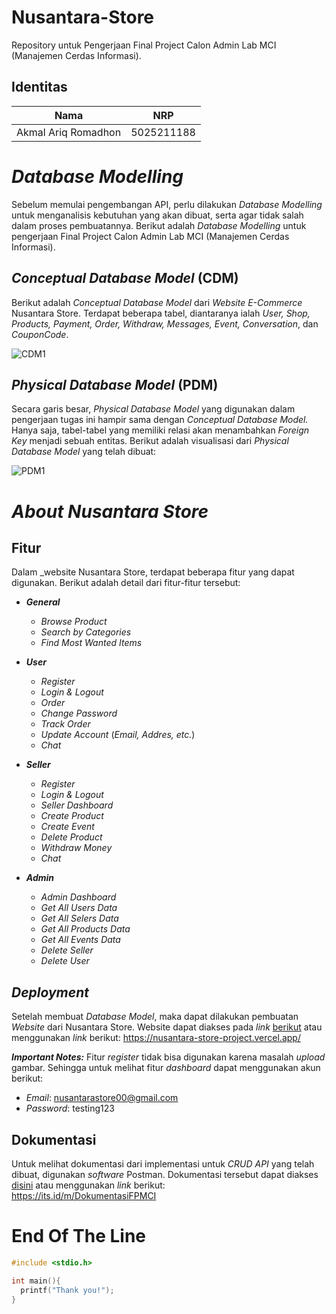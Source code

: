 # **Nusantara-Store**
Repository untuk Pengerjaan Final Project Calon Admin Lab MCI (Manajemen Cerdas Informasi).

## **Identitas**
| Nama                     | NRP        |
| -------------------------| -----------| 
| Akmal Ariq Romadhon      | 5025211188 |

# **_Database Modelling_**
Sebelum memulai pengembangan API, perlu dilakukan _Database Modelling_ untuk menganalisis kebutuhan yang akan dibuat, serta agar tidak salah dalam proses pembuatannya. Berikut adalah _Database Modelling_ untuk pengerjaan Final Project Calon Admin Lab MCI (Manajemen Cerdas Informasi).

## **_Conceptual Database Model_ (CDM)**
Berikut adalah _Conceptual Database Model_ dari _Website E-Commerce_ Nusantara Store. Terdapat beberapa tabel, diantaranya ialah _User, Shop, Products, Payment, Order, Withdraw, Messages, Event, Conversation_, dan _CouponCode_. 

![CDM1](https://cdn.discordapp.com/attachments/1083730715113426985/1106219463239540766/PDM_FP_MCI.png)

## **_Physical Database Model_ (PDM)**
Secara garis besar, _Physical Database Model_ yang digunakan dalam pengerjaan tugas ini hampir sama dengan _Conceptual Database Model._ Hanya saja, tabel-tabel yang memiliki relasi akan menambahkan _Foreign Key_ menjadi sebuah entitas. Berikut adalah visualisasi dari _Physical Database Model_ yang telah dibuat:

![PDM1](https://cdn.discordapp.com/attachments/1083730715113426985/1106219464262963261/CDM_FP_MCI.png)

# **_About Nusantara Store_**

## **Fitur**
Dalam _website Nusantara Store, terdapat beberapa fitur yang dapat digunakan. Berikut adalah detail dari fitur-fitur tersebut:<br>

- **_General_**
    - _Browse Product_
    - _Search by Categories_
    - _Find Most Wanted Items_

- **_User_**
    - _Register_
    - _Login & Logout_
    - _Order_
    - _Change_ _Password_
    - _Track Order_
    - _Update Account_ (_Email, Addres, etc._)
    - _Chat_

- **_Seller_**
    - _Register_
    - _Login & Logout_
    - _Seller Dashboard_
    - _Create Product_
    - _Create Event_
    - _Delete Product_
    - _Withdraw Money_
    - _Chat_

- **_Admin_**
    - _Admin Dashboard_
    - _Get All Users Data_
    - _Get All Selers Data_
    - _Get All Products Data_
    - _Get All Events Data_
    - _Delete_ _Seller_
    - _Delete User_


## **_Deployment_**
Setelah membuat _Database Model_, maka dapat dilakukan pembuatan _Website_ dari Nusantara Store. Website dapat diakses pada _link_ [berikut](https://nusantara-store-project.vercel.app/) atau menggunakan _link_ berikut:
https://nusantara-store-project.vercel.app/ <br>

_**Important Notes:**_ Fitur _register_ tidak bisa digunakan karena masalah _upload_ gambar. Sehingga untuk melihat fitur _dashboard_ dapat menggunakan akun berikut: <br>
- _Email_: nusantarastore00@gmail.com
- _Password_: testing123

## **Dokumentasi**
Untuk melihat dokumentasi dari implementasi untuk _CRUD API_ yang telah dibuat, digunakan _software_ Postman. Dokumentasi tersebut dapat diakses [disini](https://documenter.getpostman.com/view/26786734/2s93ebTqtL) atau menggunakan _link_ berikut:\
https://its.id/m/DokumentasiFPMCI

# **End Of The Line**
```c
#include <stdio.h>

int main(){
  printf("Thank you!");
}
```
